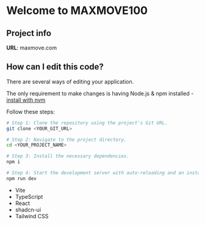 # Welcome to MAXMOVE100

## Project info

**URL**: maxmove.com

## How can I edit this code?

There are several ways of editing your application.


The only requirement to make changes is having Node.js & npm installed - [install with nvm](https://github.com/nvm-sh/nvm#installing-and-updating)

Follow these steps:

```sh
# Step 1: Clone the repository using the project's Git URL.
git clone <YOUR_GIT_URL>

# Step 2: Navigate to the project directory.
cd <YOUR_PROJECT_NAME>

# Step 3: Install the necessary dependencies.
npm i

# Step 4: Start the development server with auto-reloading and an instant preview.
npm run dev
```


- Vite
- TypeScript
- React
- shadcn-ui
- Tailwind CSS
